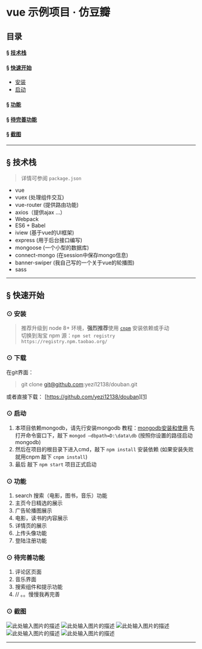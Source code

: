 # vue 示例项目 · 仿豆瓣


## 目录
#### &sect; [技术栈](#features)
#### &sect; [快速开始](#getting-started)
  * [安装](#installation)
  * [启动](#start)

#### &sect; [功能](#feature)
#### &sect; [待完善功能](#waitComeTrue)
#### &sect; [截图](#pic)

****

## <a name="features">&sect; 技术栈</a>
> 详情可参阅 `package.json`

* vue
* vuex (处理组件交互)
* vue-router (提供路由功能)
* axios（提供ajax ...）
* Webpack
* ES6 + Babel
* iview (基于vue的UI框架)
* express (用于后台接口编写)
* mongoose (一个小型的数据库)
* connect-mongo (在session中保存mongo信息)
* banner-swiper (我自己写的一个关于vue的轮播图)
* sass

***

## <a name="getting-started">&sect; 快速开始</a>


### <a name="installation">⊙ 安装</a>
> 推荐升级到 node 8+ 环境，**强烈推荐**使用 [`cnpm`](https://github.com/cnpm/cnpm) 安装依赖或手动   
> 切换到淘宝 npm 源：`npm set registry https://registry.npm.taobao.org/`  

### ⊙ 下载
在git界面：
> git clone git@github.com:yezi12138/douban.git

或者直接下载： [https://github.com/yezi12138/douban][1]

### <a name="start">⊙ 启动</a>
1. 本项目依赖mongodb，请先行安装mongodb 教程：[mongodb安装和使用][2]
先打开命令窗口下，敲下 `mongod –dbpath=D:\data\db`  (按照你设置的路径启动mongodb)
2. 然后在项目的根目录下进入cmd，敲下 `npm install` 安装依赖 (如果安装失败就用cnpm 敲下 `cnpm install`)
3. 最后 敲下 `npm start` 项目正式启动

### <a name="feature">⊙ 功能</a>
1. search 搜索（电影，图书，音乐）功能
2. 主页今日精选的展示
3. 广告轮播图展示
4. 电影，读书的内容展示
5. 详情页的展示
6. 上传头像功能
7. 登陆注册功能

### <a name="waitComeTrue">⊙ 待完善功能</a>
1. 评论区页面
2. 音乐界面
3. 搜索组件和提示功能
4.  // 。。慢慢我再完善

### <a name="pic">⊙ 截图</a>
![此处输入图片的描述][3]
![此处输入图片的描述][4] 
![此处输入图片的描述][5]
![此处输入图片的描述][6]
![此处输入图片的描述][7] 

***


  [1]: http://wx1.sinaimg.cn/mw690/a359ab18gy1fidmedz5ryj20890eodhz.jpg
  [2]: http://wx1.sinaimg.cn/mw690/a359ab18gy1fidmedz5ryj20890eodhz.jpg
  [3]: http://wx1.sinaimg.cn/mw690/a359ab18gy1fidmedz5ryj20890eodhz.jpg
  [4]: http://wx1.sinaimg.cn/mw690/a359ab18gy1fidmee3fosj208a0eodjy.jpg
  [5]: http://wx4.sinaimg.cn/mw690/a359ab18gy1fidmee92v0j20880eoq5v.jpg
  [6]: http://wx3.sinaimg.cn/mw690/a359ab18gy1fidmee3vmqj20870eogm6.jpg
  [7]: http://wx1.sinaimg.cn/mw690/a359ab18gy1fidmee56v8j208b0em3z4.jpg
